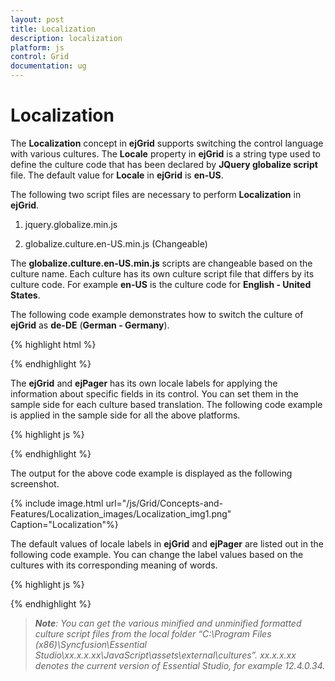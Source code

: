 ```yaml
---
layout: post
title: Localization
description: localization
platform: js
control: Grid
documentation: ug
---
```


# Localization

The **Localization** concept in **ejGrid** supports switching the control language with various cultures. The **Locale** property in **ejGrid** is a string type used to define the culture code that has been declared by **JQuery globalize script** file. The default value for **Locale** in **ejGrid** is **en-US**.

The following two script files are necessary to perform **Localization** in **ejGrid**.

1. jquery.globalize.min.js

2. globalize.culture.en-US.min.js (Changeable)

The **globalize.culture.en-US.min.js** scripts are changeable based on the culture name. Each culture has its own culture script file that differs by its culture code. For example **en-US** is the culture code for **English - United States**.

The following code example demonstrates how to switch the culture of **ejGrid** as **de-DE** (**German - Germany**).

{% highlight html %}

<script src="../scripts/jquery.globalize.min.js"></script>
<script src="../scripts/globalize.culture.de-DE.min.js"></script>
<div id="Grid"></div>
<script type="text/javascript">
  $(function () {
     $("#Grid").ejGrid({
       // the datasource "window.gridData" is referred from jsondata.min.js
       dataSource: window.gridData,
       allowPaging: true,
       pageSettings: { pageCount: 5 },
       allowGrouping: true,
       groupSettings:{enableDropAreaAnimation: false},
       locale: "de-DE",
       columns: [
                     { field: "OrderID", headerText: "Order ID", isPrimaryKey: true, textAlign: ej.TextAlign.Right, width: 75 },
                     { field: "CustomerID", headerText: "Customer ID", width: 90 },
                     { field: "EmployeeID", headerText: "Employee ID", textAlign: ej.TextAlign.Right, width: 80 },
                     { field: "Freight", headerText: "Freight", textAlign: ej.TextAlign.Right, width: 75, format: "{0:C}" },
                     { field: "ShipCity", headerText: "Ship City", width: 110 }
       ]
   });
  });
</script>


{% endhighlight %}



The **ejGrid** and **ejPager** has its own locale labels for applying the information about specific fields in its control. You can set them in the sample side for each culture based translation. The following code example is applied in the sample side for all the above platforms.

{% highlight js %}

  <script type="text/javascript">
        // Locale labels for ejGrid
        ej.Grid.locale["de-DE"] = {
            EmptyRecord: "Keine Aufzeichnungen angezeigt",
            GroupDropArea: "Ziehen Sie eine Spaltenüberschrift hier",
            DeleteOperationAlert: "Keine Einträge für Löschvorgang ausgewählt",
            EditOperationAlert: "Keine Einträge für Bearbeiten Betrieb ausgewählt",
            SaveButton: "Speichern",
            CancelButton: "stornieren",
            EditFormTitle: "Korrektur von",
            GroupCaptionFormat: "{{:field}}: {{:key}} - {{:count}} {{if count == 1}} Beiträge {{else}} Beiträges {{/if}}",
        };
        // Locale labels for ejGrid pager
        ej.Pager.locale["de-DE"] = {
            pagerInfo: "{0} von {1} Seiten ({2} Beiträge)",
            firstPageTooltip: "Zur ersten Seite",
            lastPageTooltip: "Zur letzten Seite",
            nextPageTooltip: "Zur nächsten Seite",
            previousPageTooltip: "Zurück zur letzten Seite",
            nextPagerTooltip: "Zum nächsten Pager",
            previousPagerTooltip: "Zum vorherigen Pager"
        };
    </script>



{% endhighlight %}



The output for the above code example is displayed as the following screenshot.

{% include image.html url="/js/Grid/Concepts-and-Features/Localization_images/Localization_img1.png" Caption="Localization"%}

The default values of locale labels in **ejGrid** and **ejPager** are listed out in the following code example. You can change the label values based on the cultures with its corresponding meaning of words.

{% highlight js %}
<script type="text/javascript">
        ej.Grid.locale["en-US"] = {
            EmptyRecord: "No records to display",
            //Editing option localization strings
            DeleteOperationAlert: "No records selected for delete operation",
            EditOperationAlert: "No records selected for edit operation",
            SaveButton: "Save",
            OkButton: "OK",
            CancelButton: "Cancel",
            EditFormTitle: "Details of ",
            AddFormTitle: "Add New Record",
            //Key Combination alert message
            Notactionkeyalert: "This Key-Combination is not avaiable",
            Keyconfigalerttext: "This Key-Combination has already been assigned to ",
            //Group drop area and caption format
            GroupDropArea: "Drag a column header here to group its column",
            GroupCaptionFormat: "{{:field}}: {{:key}} - {{:count}} {{if count == 1 }} item {{else}} items {{/if}}",
            //Bulk Editing Alert Messages
            BatchSaveConifrm: "Are you sure you want to save changes?",
            BatchSaveLostChanges: "Unsaved changes will be lost. Are you sure you want to continue?",
            //Pager bar message string
            PagerInfo: "{0} of {1} pages ({2} items)",
            //Frozen Alert Messages
            FrozenColumnsViewAlert: "Frozen columns should be in grid view area",
            FrozenColumnsScrollAlert: "Enable allowScrolling while using frozen Columns",
            FrozenNotSupportedException: "Frozen Columns and Rows are not supported for Grouping, Row Template, Detail Template and Batch Editing",
            //Toolbar tooltip
            Add: "Add",
            Edit: "Edit",
            Delete: "Delete",
            Update: "Update",
            Cancel: "Cancel",
            //Filter menu strings
            StringMenuOptions: [{
                text: "StartsWith",
                value: "StartsWith"
            }, {
                text: "EndsWith",
                value: "EndsWith"
            }, {
                text: "Contains",
                value: "Contains"
            }, {
                text: "Equal",
                value: "Equal"
            }, {
                text: "NotEqual",
                value: "NotEqual"
            }],
            NumberMenuOptions: [{
                text: "LessThan",
                value: "LessThan"
            }, {
                text: "GreaterThan",
                value: "GreaterThan"
            }, {
                text: "LessThanOrEqual",
                value: "LessThanOrEqual"
            }, {
                text: "GreaterThanOrEqual",
                value: "GreaterThanOrEqual"
            }, {
                text: "Equal",
                value: "Equal"
            }, {
                text: "NotEqual",
                value: "NotEqual"
            }],
            PredicateAnd: "AND",
            PredicateOr: "OR",
            Filter: "Filter",
            MatchCase: "Match Case",
            Clear: "Clear",

            PrintGrid: "Print",
            ExcelExport: "Excel Export",
            WordExport: "Word Export",
            PdfExport: "PDF Export",

            ResponsiveFilter: "Filter",
            ResponsiveSorting: "Sort"
        };
        ej.Pager.locale["en-US"] = {

            pagerInfo: "{0} of {1} pages ({2} items)",

            firstPageTooltip: "Go to first page",

            lastPageTooltip: "Go to last page",

            nextPageTooltip: "Go to next page",

            previousPageTooltip: "Go to previous page",

            nextPagerTooltip: "Go to next Pager",

            previousPagerTooltip: "Go to previous Pager"
        };
   </script>
{% endhighlight %}



> _**Note**: You can get the various minified and unminified formatted culture script files from the local folder “C:\Program Files (x86)\Syncfusion\Essential Studio\xx.x.x.xx\JavaScript\assets\external\cultures”. xx.x.x.xx denotes the current version of Essential Studio, for example 12.4.0.34._



